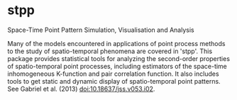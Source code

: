 # stpp
Space-Time Point Pattern Simulation, Visualisation and Analysis

Many of the models encountered in applications of point process methods to the study of spatio-temporal phenomena are covered in 'stpp'. This package provides statistical tools for analyzing the second-order properties of spatio-temporal point processes, including estimators of the space-time inhomogeneous K-function and pair correlation function. It also includes tools to get static and dynamic display of spatio-temporal point patterns. See Gabriel et al. (2013) <doi:10.18637/jss.v053.i02>.
